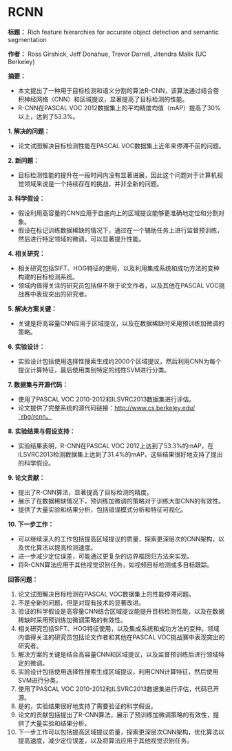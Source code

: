 # RCNN

**标题：** Rich feature hierarchies for accurate object detection and semantic segmentation

**作者：** Ross Girshick, Jeff Donahue, Trevor Darrell, Jitendra Malik (UC Berkeley)

**摘要：**
- 本文提出了一种用于目标检测和语义分割的算法R-CNN，该算法通过结合卷积神经网络（CNN）和区域提议，显著提高了目标检测的性能。
- R-CNN在PASCAL VOC 2012数据集上的平均精度均值（mAP）提高了30%以上，达到了53.3%。

**1. 解决的问题：**
- 论文试图解决目标检测性能在PASCAL VOC数据集上近年来停滞不前的问题。

**2. 新问题：**
- 目标检测性能的提升在一段时间内没有显著进展，因此这个问题对于计算机视觉领域来说是一个持续存在的挑战，并非全新的问题。

**3. 科学假设：**
- 假设利用高容量的CNN应用于自底向上的区域提议能够更准确地定位和分割对象。
- 假设在标记训练数据稀缺的情况下，通过在一个辅助任务上进行监督预训练，然后进行特定领域的微调，可以显著提升性能。

**4. 相关研究：**
- 相关研究包括SIFT、HOG特征的使用，以及利用集成系统和成功方法的变种构建的目标检测系统。
- 领域内值得关注的研究员包括但不限于论文作者，以及其他在PASCAL VOC挑战赛中表现突出的研究者。

**5. 解决方案关键：**
- 关键是将高容量CNN应用于区域提议，以及在数据稀缺时采用预训练加微调的策略。

**6. 实验设计：**
- 实验设计包括使用选择性搜索生成约2000个区域提议，然后利用CNN为每个提议计算特征，最后使用类别特定的线性SVM进行分类。

**7. 数据集与开源代码：**
- 使用了PASCAL VOC 2010-2012和ILSVRC2013数据集进行评估。
- 论文提供了完整系统的源代码链接：http://www.cs.berkeley.edu/˜rbg/rcnn。

**8. 实验结果与假设支持：**
- 实验结果表明，R-CNN在PASCAL VOC 2012上达到了53.3%的mAP，在ILSVRC2013检测数据集上达到了31.4%的mAP，这些结果很好地支持了提出的科学假设。

**9. 论文贡献：**
- 提出了R-CNN算法，显著提高了目标检测的精度。
- 展示了在数据稀缺情况下，预训练加微调的策略对于训练大型CNN的有效性。
- 提供了大量实验和结果分析，包括错误模式分析和特征可视化。

**10. 下一步工作：**
- 可以继续深入的工作包括提高区域提议的质量，探索更深层次的CNN架构，以及优化算法以提高检测速度。
- 进一步减少定位误差，可能通过更复杂的边界框回归方法来实现。
- 将R-CNN算法应用于其他视觉识别任务，如视频目标检测或多目标跟踪。

**回答问题：**

1. 论文试图解决目标检测在PASCAL VOC数据集上的性能停滞问题。
2. 不是全新的问题，但是对现有技术的显著改进。
3. 验证的科学假设是高容量CNN结合区域提议能提升目标检测性能，以及在数据稀缺时采用预训练加微调策略的有效性。
4. 相关研究包括SIFT、HOG特征使用，以及集成系统和成功方法的变种。领域内值得关注的研究员包括论文作者和其他在PASCAL VOC挑战赛中表现突出的研究者。
5. 解决方案的关键是结合高容量CNN和区域提议，以及监督预训练后进行领域特定的微调。
6. 实验设计包括使用选择性搜索生成区域提议，利用CNN计算特征，然后使用SVM进行分类。
7. 使用了PASCAL VOC 2010-2012和ILSVRC2013数据集进行评估，代码已开源。
8. 是的，实验结果很好地支持了需要验证的科学假设。
9. 论文的贡献包括提出了R-CNN算法，展示了预训练加微调策略的有效性，提供了大量实验和结果分析。
10. 下一步工作可以包括提高区域提议质量，探索更深层次CNN架构，优化算法以提高速度，减少定位误差，以及将算法应用于其他视觉识别任务。
